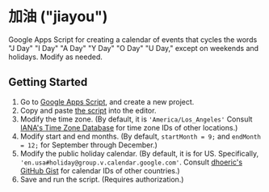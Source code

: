 # 加油 ("jiayou")

Google Apps Script for creating a calendar of events that cycles the words "J Day" "I Day" "A Day" "Y Day" "O Day" "U Day," except on weekends and holidays. Modify as needed.

## Getting Started

1. Go to [Google Apps Script](https://script.google.com/), and create a new project.
2. Copy and paste [the script](./Code.gs) into the editor.
3. Modify the time zone. (By default, it is `'America/Los_Angeles'` Consult [IANA's Time Zone Database](https://www.iana.org/time-zones) for time zone IDs of other locations.)
4. Modify start and end months. (By default, `startMonth = 9;` and `endMonth = 12;` for September through December.)
5. Modify the public holiday calendar. (By default, it is for US. Specifically, `'en.usa#holiday@group.v.calendar.google.com'`. Consult [
dhoeric's GitHub Gist](https://gist.github.com/dhoeric/76bd1c15168ee0ee61ad3bf1730dcb65#file-cal-csv) for calendar IDs of other countries.)
6. Save and run the script. (Requires authorization.)